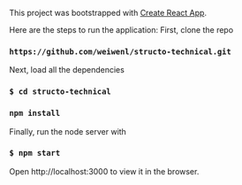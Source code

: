 This project was bootstrapped with [Create React App](https://github.com/facebook/create-react-app).


Here are the steps to run the application:
First, clone the repo
### `https://github.com/weiwenl/structo-technical.git`

Next, load all the dependencies
### `$ cd structo-technical`
### `npm install`

Finally, run the node server with
### `$ npm start`

Open http://localhost:3000 to view it in the browser.
